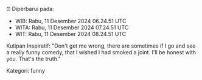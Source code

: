 ⏰ Diperbarui pada:
- WIB: Rabu, 11 Desember 2024 06.24.51 UTC
- WITA: Rabu, 11 Desember 2024 07.24.51 UTC
- WIT: Rabu, 11 Desember 2024 08.24.51 UTC

Kutipan Inspiratif:
"Don't get me wrong, there are sometimes if I go and see a really funny comedy, that I wished I had smoked a joint. I'll be honest with you. That's the truth."


Kategori: funny

